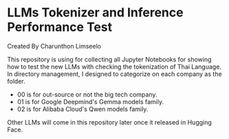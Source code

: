 # LLMs Tokenizer and Inference Performance Test

Created By Charunthon Limseelo

This repository is using for collecting all Jupyter Notebooks for showing how to test the new LLMs with checking the tokenization of Thai Language. In directory management, I designed to categorize on each company as the folder.

- 00 is for out-source or not the big tech company.
- 01 is for Google Deepmind's Gemma models family.
- 02 is for Alibaba Cloud's Qwen models family.

Other LLMs will come in this repository later once it released in Hugging Face.
